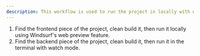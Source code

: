 ```yaml
---
description: This workflow is used to run the project in locally with watch mode
---
```


1. Find the frontend piece of the project, clean build it, then run it locally using Windsurf's web preview feature.
2. Find the backend piece of the project, clean build it, then run it in the terminal with watch mode.
